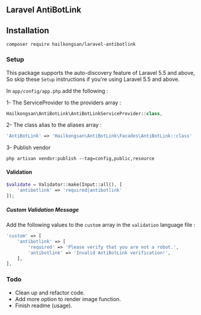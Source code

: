 ## Laravel AntiBotLink

## Installation

```
composer require hailkongsan/laravel-antibotlink
```

### Setup
This package supports the auto-discovery feature of Laravel 5.5 and above, So skip these `Setup` instructions if you're using Laravel 5.5 and above.

In `app/config/app.php` add the following :

1- The ServiceProvider to the providers array :

```php
Hailkongsan\AntiBotLink\AntiBotLinkServiceProvider::class,

```

2- The class alias to the aliases array :
```php
'AntiBotLink' => 'Hailkongsan\AntiBotLink\Facades\AntiBotLink::class'
```
3- Publish vendor

```shell
php artisan vendor:publish --tag=config,public,resource
```

#### Validation
```php
$validate = Validator::make(Input::all(), [
	'antibotlink' => 'required|antibotlink'
]);
```
##### Custom Validation Message
Add the following values to the `custom` array in the `validation` language file :

```php
'custom' => [
    'antibotlink' => [
        'required' => 'Please verify that you are not a robot.',
        'antibotlink' => 'Invalid AntiBotLink verification!',
    ],
],
```
### Todo
* Clean up and refactor code.
* Add more option to render image function.
* Finish readme (usage).